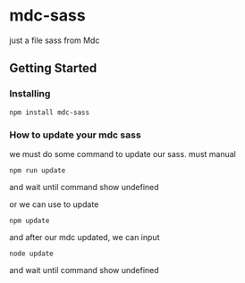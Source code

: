 # mdc-sass

just a file sass from Mdc

## Getting Started

### Installing

```
npm install mdc-sass
```

### How to update your mdc sass
we must do some command to update our sass. must manual
```
npm run update
```
and wait until command show undefined

or we can use to update
```
npm update
```
and after our mdc updated, we can input
```
node update
```
and wait until command show undefined

